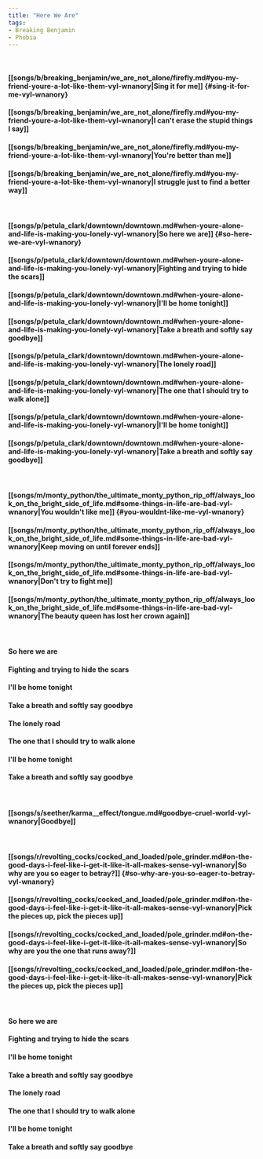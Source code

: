 ```yaml
---
title: "Here We Are"
tags:
- Breaking Benjamin
- Phobia
---
```

&nbsp;
#### [[songs/b/breaking_benjamin/we_are_not_alone/firefly.md#you-my-friend-youre-a-lot-like-them-vyl-wnanory|Sing it for me]] {#sing-it-for-me-vyl-wnanory}
#### [[songs/b/breaking_benjamin/we_are_not_alone/firefly.md#you-my-friend-youre-a-lot-like-them-vyl-wnanory|I can't erase the stupid things I say]]
#### [[songs/b/breaking_benjamin/we_are_not_alone/firefly.md#you-my-friend-youre-a-lot-like-them-vyl-wnanory|You're better than me]]
#### [[songs/b/breaking_benjamin/we_are_not_alone/firefly.md#you-my-friend-youre-a-lot-like-them-vyl-wnanory|I struggle just to find a better way]]
&nbsp;
#### [[songs/p/petula_clark/downtown/downtown.md#when-youre-alone-and-life-is-making-you-lonely-vyl-wnanory|So here we are]] {#so-here-we-are-vyl-wnanory}
#### [[songs/p/petula_clark/downtown/downtown.md#when-youre-alone-and-life-is-making-you-lonely-vyl-wnanory|Fighting and trying to hide the scars]]
#### [[songs/p/petula_clark/downtown/downtown.md#when-youre-alone-and-life-is-making-you-lonely-vyl-wnanory|I'll be home tonight]]
#### [[songs/p/petula_clark/downtown/downtown.md#when-youre-alone-and-life-is-making-you-lonely-vyl-wnanory|Take a breath and softly say goodbye]]
#### [[songs/p/petula_clark/downtown/downtown.md#when-youre-alone-and-life-is-making-you-lonely-vyl-wnanory|The lonely road]]
#### [[songs/p/petula_clark/downtown/downtown.md#when-youre-alone-and-life-is-making-you-lonely-vyl-wnanory|The one that I should try to walk alone]]
#### [[songs/p/petula_clark/downtown/downtown.md#when-youre-alone-and-life-is-making-you-lonely-vyl-wnanory|I'll be home tonight]]
#### [[songs/p/petula_clark/downtown/downtown.md#when-youre-alone-and-life-is-making-you-lonely-vyl-wnanory|Take a breath and softly say goodbye]]
&nbsp;
#### [[songs/m/monty_python/the_ultimate_monty_python_rip_off/always_look_on_the_bright_side_of_life.md#some-things-in-life-are-bad-vyl-wnanory|You wouldn't like me]] {#you-wouldnt-like-me-vyl-wnanory}
#### [[songs/m/monty_python/the_ultimate_monty_python_rip_off/always_look_on_the_bright_side_of_life.md#some-things-in-life-are-bad-vyl-wnanory|Keep moving on until forever ends]]
#### [[songs/m/monty_python/the_ultimate_monty_python_rip_off/always_look_on_the_bright_side_of_life.md#some-things-in-life-are-bad-vyl-wnanory|Don't try to fight me]]
#### [[songs/m/monty_python/the_ultimate_monty_python_rip_off/always_look_on_the_bright_side_of_life.md#some-things-in-life-are-bad-vyl-wnanory|The beauty queen has lost her crown again]]
&nbsp;
#### So here we are
#### Fighting and trying to hide the scars
#### I'll be home tonight
#### Take a breath and softly say goodbye
#### The lonely road
#### The one that I should try to walk alone
#### I'll be home tonight
#### Take a breath and softly say goodbye
&nbsp;
#### [[songs/s/seether/karma__effect/tongue.md#goodbye-cruel-world-vyl-wnanory|Goodbye]]
&nbsp;
#### [[songs/r/revolting_cocks/cocked_and_loaded/pole_grinder.md#on-the-good-days-i-feel-like-i-get-it-like-it-all-makes-sense-vyl-wnanory|So why are you so eager to betray?]] {#so-why-are-you-so-eager-to-betray-vyl-wnanory}
#### [[songs/r/revolting_cocks/cocked_and_loaded/pole_grinder.md#on-the-good-days-i-feel-like-i-get-it-like-it-all-makes-sense-vyl-wnanory|Pick the pieces up, pick the pieces up]]
#### [[songs/r/revolting_cocks/cocked_and_loaded/pole_grinder.md#on-the-good-days-i-feel-like-i-get-it-like-it-all-makes-sense-vyl-wnanory|So why are you the one that runs away?]]
#### [[songs/r/revolting_cocks/cocked_and_loaded/pole_grinder.md#on-the-good-days-i-feel-like-i-get-it-like-it-all-makes-sense-vyl-wnanory|Pick the pieces up, pick the pieces up]]
&nbsp;
#### So here we are
#### Fighting and trying to hide the scars
#### I'll be home tonight
#### Take a breath and softly say goodbye
#### The lonely road
#### The one that I should try to walk alone
#### I'll be home tonight
#### Take a breath and softly say goodbye
